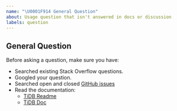 ```yaml
---
name: "\U0001F914 General Question"
about: Usage question that isn't answered in docs or discussion
labels: question
---
```


## General Question

Before asking a question, make sure you have:

- Searched existing Stack Overflow questions.
- Googled your question.
- Searched open and closed [GitHub issues](https://github.com/pingcap/tidb/issues?utf8=%E2%9C%93&q=is%3Aissue)
- Read the documentation:
  - [TiDB Readme](https://github.com/pingcap/tidb)
  - [TiDB Doc](https://github.com/pingcap/docs)

